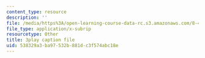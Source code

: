 ```yaml
---
content_type: resource
description: ''
file: /media/https%3A/open-learning-course-data-rc.s3.amazonaws.com/8-421-atomic-and-optical-physics-i-spring-2014/538329a3ba97532b881dc3f574abc18e_MVOJloovd18.vtt
file_type: application/x-subrip
resourcetype: Other
title: 3play caption file
uid: 538329a3-ba97-532b-881d-c3f574abc18e
---
```

